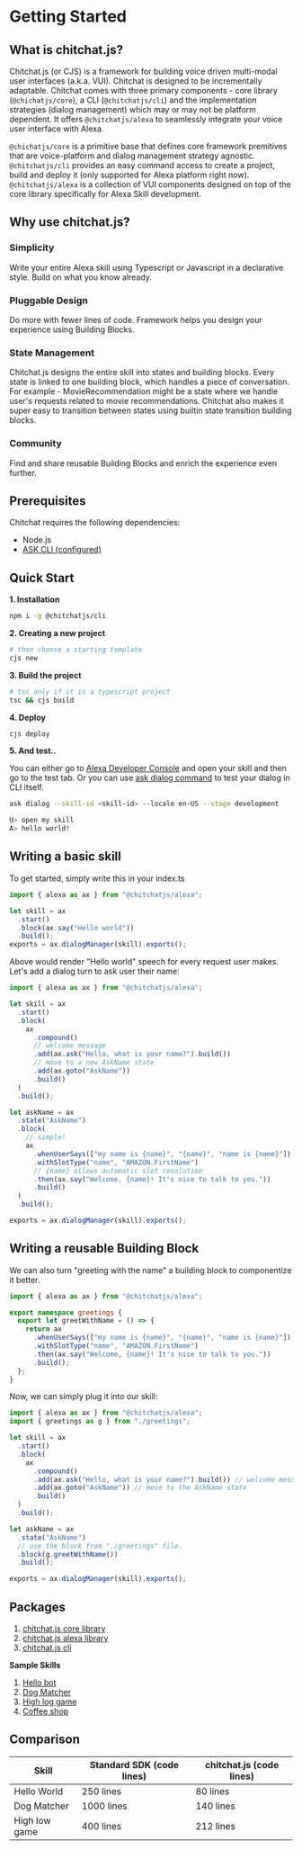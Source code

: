 # Getting Started

## What is chitchat.js? <Badge text="beta" />

Chitchat.js (or CJS) is a framework for building voice driven multi-modal user interfaces (a.k.a. VUI). Chitchat is designed to be incrementally adaptable. Chitchat comes with three primary components - core library (`@chichatjs/core`), a CLI (`@chitchatjs/cli`) and the implementation strategies (dialog management) which may or may not be platform dependent. It offers `@chitchatjs/alexa` to seamlessly integrate your voice user interface with Alexa.

`@chichatjs/core` is a primitive base that defines core framework premitives that are voice-platform and dialog management strategy agnostic. `@chitchatjs/cli` provides an easy command access to create a project, build and deploy it (only supported for Alexa platform right now). `@chitchatjs/alexa` is a collection of VUI components designed on top of the core library specifically for Alexa Skill development.

## Why use chitchat.js?

### Simplicity

Write your entire Alexa skill using Typescript or Javascript in a declarative style. Build on what you know already.

### Pluggable Design

Do more with fewer lines of code. Framework helps you design your experience using Building Blocks.

### State Management

Chitchat.js designs the entire skill into states and building blocks. Every state is linked to one building block, which handles a piece of conversation. For example - MovieRecommendation might be a state where we handle user's requests related to movie recommendations. Chitchat also makes it super easy to transition between states using builtin state transition building blocks.

### Community

Find and share reusable Building Blocks and enrich the experience even further.

## Prerequisites

Chitchat requires the following dependencies:

- Node.js
- [ASK CLI (configured)](https://www.npmjs.com/package/ask-cli)

## Quick Start

**1. Installation**

```sh
npm i -g @chitchatjs/cli
```

**2. Creating a new project**

```sh
# then choose a starting template
cjs new
```

**3. Build the project**

```sh
# tsc only if it is a typescript project
tsc && cjs build
```

**4. Deploy**

```sh
cjs deploy
```

**5. And test..**

You can either go to [Alexa Developer Console](https://developer.amazon.com) and open your skill and then go to the test tab.
Or you can use [ask dialog command](https://developer.amazon.com/en-US/docs/alexa/smapi/ask-cli-command-reference.html#dialog-command) to test your dialog in CLI itself.

```sh
ask dialog --skill-id <skill-id> --locale en-US --stage development

U> open my skill
A> hello world!
```

## Writing a basic skill

To get started, simply write this in your index.ts

```ts
import { alexa as ax } from "@chitchatjs/alexa";

let skill = ax
  .start()
  .block(ax.say("Hello world"))
  .build();
exports = ax.dialogManager(skill).exports();
```

Above would render "Hello world" speech for every request user makes. Let's add a dialog turn to ask user their name:

```ts
import { alexa as ax } from "@chitchatjs/alexa";

let skill = ax
  .start()
  .block(
    ax
      .compound()
      // welcome message
      .add(ax.ask("Hello, what is your name?").build())
      // move to a new AskName state
      .add(ax.goto("AskName"))
      .build()
  )
  .build();

let askName = ax
  .state("AskName")
  .block(
    // simple!
    ax
      .whenUserSays(["my name is {name}", "{name}", "name is {name}"])
      .withSlotType("name", "AMAZON.FirstName")
      // {name} allows automatic slot resolution
      .then(ax.say("Welcome, {name}! It's nice to talk to you."))
      .build()
  )
  .build();

exports = ax.dialogManager(skill).exports();
```

## Writing a reusable Building Block

We can also turn "greeting with the name" a building block to componentize it better.

```ts
import { alexa as ax } from "@chitchatjs/alexa";

export namespace greetings {
  export let greetWithName = () => {
    return ax
      .whenUserSays(["my name is {name}", "{name}", "name is {name}"])
      .withSlotType("name", "AMAZON.FirstName")
      .then(ax.say("Welcome, {name}! It's nice to talk to you."))
      .build();
  };
}
```

Now, we can simply plug it into our skill:

```ts
import { alexa as ax } from "@chitchatjs/alexa";
import { greetings as g } from "./greetings";

let skill = ax
  .start()
  .block(
    ax
      .compound()
      .add(ax.ask("Hello, what is your name?").build()) // welcome message
      .add(ax.goto("AskName")) // move to the AskName state
      .build()
  )
  .build();

let askName = ax
  .state("AskName")
  // use the block from "./greetings" file.
  .block(g.greetWithName())
  .build();

exports = ax.dialogManager(skill).exports();
```

## Packages

1. [chitchat.js core library](https://www.npmjs.com/package/@chitchatjs/core)
2. [chitchat.js alexa library](https://www.npmjs.com/package/@chitchatjs/alexa)
3. [chitchat.js cli](https://www.npmjs.com/package/@chitchatjs/cli)

**Sample Skills**

1. [Hello bot](https://github.com/chitchatjs/hello-bot-template)
2. [Dog Matcher](https://github.com/chitchatjs/pet-match-template)
3. [High log game](https://github.com/chitchatjs/high-low-game)
4. [Coffee shop](https://github.com/chitchatjs/coffee-shop)

## Comparison

| Skill         | Standard SDK (code lines) | chitchat.js (code lines) |
| ------------- | ------------------------- | ------------------------ |
| Hello World   | 250 lines                 | 80 lines                 |
| Dog Matcher   | 1000 lines                | 140 lines                |
| High low game | 400 lines                 | 212 lines                |

